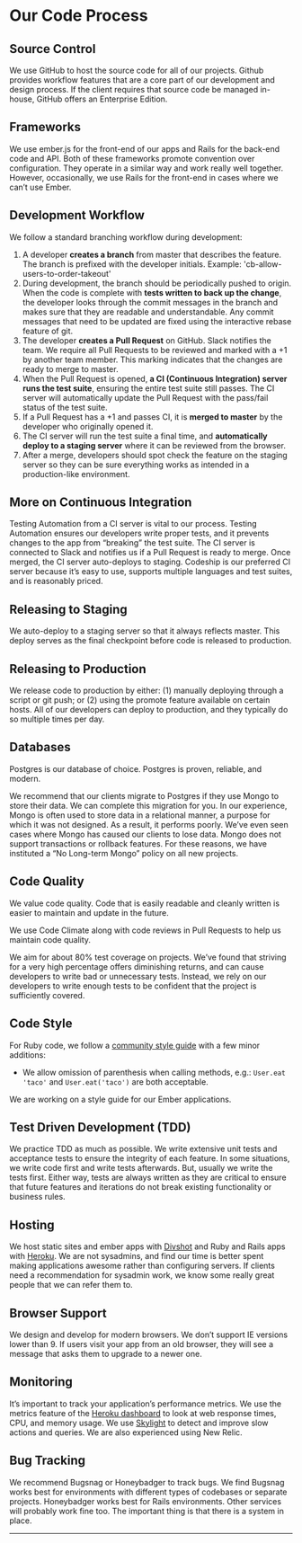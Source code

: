 
# Our Code Process

## Source Control
We use GitHub to host the source code for all of our projects. Github provides workflow features that are a core part of our development and design process. If the client requires that source code be managed in-house, GitHub offers an Enterprise Edition.

## Frameworks
We use ember.js for the front-end of our apps and Rails for the back-end code and API. Both of these frameworks promote convention over configuration. They operate in a similar way and work really well together. However, occasionally, we use Rails for the front-end in cases where we can’t use Ember.

## Development Workflow
We follow a standard branching workflow during development:

1. A developer **creates a branch** from master that describes the feature. The branch is prefixed with the developer initials. Example: 'cb-allow-users-to-order-takeout'
1. During development, the branch should be periodically pushed to origin. When the code is complete with **tests written to back up the change**, the developer looks through the commit messages in the branch and makes sure that they are readable and understandable. Any commit messages that need to be updated are fixed using the interactive rebase feature of git. 
1. The developer **creates a Pull Request** on GitHub. Slack notifies the team. We require all Pull Requests to be reviewed and marked with a +1 by another team member. This marking indicates that the changes are ready to merge to master.
1. When the Pull Request is opened, **a CI (Continuous Integration) server runs the test suite**, ensuring the entire test suite still passes. The CI server will automatically update the Pull Request with the pass/fail status of the test suite.
1. If a Pull Request has a +1 and passes CI, it is **merged to master** by the developer who originally opened it. 
1. The CI server will run the test suite a final time, and **automatically deploy to a staging server** where it can be reviewed from the browser.
1. After a merge, developers should spot check the feature on the staging server so they can be sure everything works as intended in a production-like environment.

## More on Continuous Integration
Testing Automation from a CI server is vital to our process. Testing Automation ensures our developers write proper tests, and it prevents changes to the app from “breaking” the test suite. The CI server is connected to Slack and notifies us if a Pull Request is ready to merge. Once merged, the CI server auto-deploys to staging. Codeship is our preferred CI server because it’s easy to use, supports multiple languages and test suites, and is reasonably priced.

## Releasing to Staging
We auto-deploy to a staging server so that it always reflects master. This deploy serves as the final checkpoint before code is released to production.

## Releasing to Production
We release code to production by either: (1) manually deploying through a script or git push; or (2) using the promote feature available on certain hosts. All of our developers can deploy to production, and they typically do so multiple times per day.

## Databases
Postgres is our database of choice. Postgres is proven, reliable, and modern.

We recommend that our clients migrate to Postgres if they use Mongo to store their data. We can complete this migration for you. In our experience, Mongo is often used to store data in a relational manner, a purpose for which it was not designed. As a result, it performs poorly. We’ve even seen cases where Mongo has caused our clients to lose data. Mongo does not support transactions or rollback features. For these reasons, we have instituted a “No Long-term Mongo” policy on all new projects.

## Code Quality
We value code quality. Code that is easily readable and cleanly written is easier to maintain and update in the future.

We use Code Climate along with code reviews in Pull Requests to help us maintain code quality.

We aim for about 80%  test coverage on projects. We’ve found that striving for a very high percentage offers diminishing returns, and can cause developers to write bad or unnecessary tests. Instead, we rely on our developers to write enough tests to be confident that the project is sufficiently covered.

## Code Style
For Ruby code, we follow a [community style guide](https://github.com/bbatsov/ruby-style-guide) with a few minor additions:

- We allow omission of parenthesis when calling methods, e.g.: `User.eat 'taco'` and `User.eat('taco')` are both acceptable.

We are working on a style guide for our Ember applications.

## Test Driven Development (TDD)
We practice TDD as much as possible. We write extensive unit tests and acceptance tests to ensure the integrity of each feature. In some situations, we write code first and write tests afterwards. But, usually we write the tests first. Either way, tests are always written as they are critical to ensure that future features and iterations do not break existing functionality or business rules.

## Hosting
We host static sites and ember apps with [Divshot](http://divshot.com) and Ruby and Rails apps with [Heroku](http://heroku.com). We are not sysadmins, and find our time is better spent making applications awesome rather than configuring servers. If clients need a recommendation for sysadmin work, we know some really great people that we can refer them to.

## Browser Support
We design and develop for modern browsers. We don’t support IE versions lower than 9. If users visit your app from an old browser, they will see a message that asks them to upgrade to a newer one.

## Monitoring
It’s important to track your application’s performance metrics. We use the metrics feature of the [Heroku dashboard](https://dashboard-next.heroku.com) to look at web response times, CPU, and memory usage. We use [Skylight](https://www.skylight.io) to detect and improve slow actions and queries. We are also experienced using New Relic.

## Bug Tracking
We recommend Bugsnag or Honeybadger to track bugs. We find Bugsnag works best for environments with different types of codebases or separate projects. Honeybadger works best for Rails environments. Other services will probably work fine too. The important thing is that there is a system in place.

---
